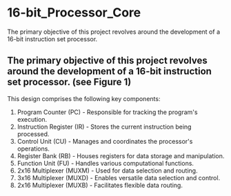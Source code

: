 # 16-bit_Processor_Core
The primary objective of this project revolves around the development of a 16-bit instruction set processor.

## The primary objective of this project revolves around the development of a 16-bit instruction set processor. (see Figure 1)
This design comprises the following key components:
1. Program Counter (PC) - Responsible for tracking the program's execution.
2. Instruction Register (IR) - Stores the current instruction being processed.
3. Control Unit (CU) - Manages and coordinates the processor's operations.
4. Register Bank (RB) - Houses registers for data storage and manipulation.
5. Function Unit (FU) - Handles various computational functions.
6. 2x16 Multiplexer (MUXM) - Used for data selection and routing.
7. 3x16 Multiplexer (MUXD) - Enables versatile data selection and control.
8. 2x16 Multiplexer (MUXB) - Facilitates flexible data routing.
